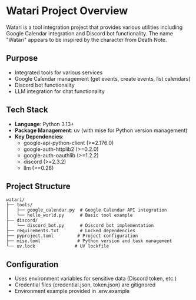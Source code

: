 # Watari Project Overview

Watari is a tool integration project that provides various utilities including Google Calendar integration and Discord bot functionality. The name "Watari" appears to be inspired by the character from Death Note.

## Purpose
- Integrated tools for various services
- Google Calendar management (get events, create events, list calendars)
- Discord bot functionality
- LLM integration for chat functionality

## Tech Stack
- **Language**: Python 3.13+
- **Package Management**: uv (with mise for Python version management)
- **Key Dependencies**:
  - google-api-python-client (>=2.176.0)
  - google-auth-httplib2 (>=0.2.0) 
  - google-auth-oauthlib (>=1.2.2)
  - discord (>=2.3.2)
  - llm (>=0.26)

## Project Structure
```
watari/
├── tools/
│   ├── google_calendar.py  # Google Calendar API integration
│   └── hello_world.py      # Basic tool example
├── discord/
│   └── discord_bot.py      # Discord bot implementation
├── requirements.txt        # Locked dependencies
├── pyproject.toml         # Project configuration
├── mise.toml              # Python version and task management
└── uv.lock               # UV lockfile
```

## Configuration
- Uses environment variables for sensitive data (Discord token, etc.)
- Credential files (credential.json, token.json) are gitignored
- Environment example provided in .env.example